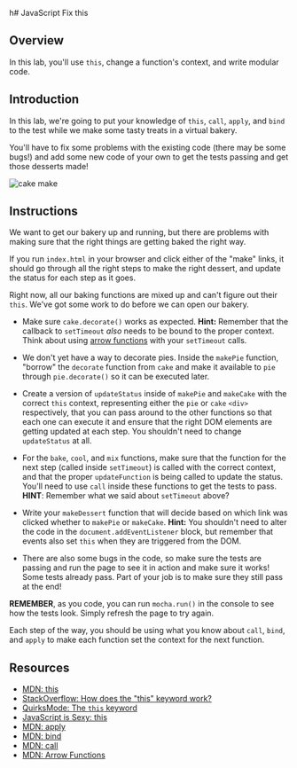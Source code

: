 h# JavaScript Fix this

## Overview

In this lab, you'll use `this`, change a function's context, and write modular code. 

## Introduction

In this lab, we're going to put your knowledge of `this`, `call`, `apply`, and `bind` to the test while we make some tasty treats in a virtual bakery.

You'll have to fix some problems with the existing code (there may be some bugs!) and add some new code of your own to get the tests passing and get those desserts made!

![cake make](http://i.giphy.com/YniPMwzcXtt6g.gif)

## Instructions

We want to get our bakery up and running, but there are problems with making sure that the right things are getting baked the right way.

If you run `index.html` in your browser and click either of the "make" links, it should go through all the right steps to make the right dessert, and update the status for each step as it goes.

Right now, all our baking functions are mixed up and can't figure out their `this`. We've got some work to do before we can open our bakery.

* Make sure `cake.decorate()` works as expected. **Hint:** Remember that the callback to `setTimeout` *also* needs to be bound to the proper context.  Think about using [arrow functions](https://developer.mozilla.org/en-US/docs/Web/JavaScript/Reference/Functions/Arrow_functions) with your `setTimeout` calls.

* We don't yet have a way to decorate pies. Inside the `makePie` function, "borrow" the `decorate` function from `cake` and make it available to `pie` through `pie.decorate()` so it can be executed later.

* Create a version of `updateStatus` inside of `makePie` and `makeCake` with the correct `this` context, representing either the `pie` or `cake` `<div>` respectively, that you can pass around to the other functions so that each one can execute it and ensure that the right DOM elements are getting updated at each step. You shouldn't need to change `updateStatus` at all.

* For the `bake`, `cool`, and `mix` functions, make sure that the function for the next step (called inside `setTimeout`) is called with the correct context, and that the proper `updateFunction` is being called to update the status. You'll need to use `call` inside these functions to get the tests to pass. **HINT**: Remember what we said about `setTimeout` above?

* Write your `makeDessert` function that will decide based on which link was clicked whether to `makePie` or `makeCake`. **Hint:** You shouldn't need to alter the code in the `document.addEventListener` block, but remember that events also set `this` when they are triggered from the DOM.

* There are also some bugs in the code, so make sure the tests are passing and run the page to see it in action and make sure it works! Some tests already pass. Part of your job is to make sure they still pass at the end!

**REMEMBER**, as you code, you can run `mocha.run()` in the console to see how the tests look. Simply refresh the page to try again.

Each step of the way, you should be using what you know about `call`, `bind`, and `apply` to make each function set the context for the next function.

## Resources

- [MDN: this](https://developer.mozilla.org/en-US/docs/Web/JavaScript/Reference/Operators/this)
- [StackOverflow: How does the "this" keyword work?](http://stackoverflow.com/questions/3127429/how-does-the-this-keyword-work)
- [QuirksMode: The `this` keyword](http://www.quirksmode.org/js/this.html)
- [JavaScript is Sexy: this](http://javascriptissexy.com/understand-javascripts-this-with-clarity-and-master-it/)
- [MDN: apply](https://developer.mozilla.org/en-US/docs/Web/JavaScript/Reference/Global_Objects/Function/apply)
- [MDN: bind](https://developer.mozilla.org/en-US/docs/Web/JavaScript/Reference/Global_Objects/Function/bind)
- [MDN: call](https://developer.mozilla.org/en-US/docs/Web/JavaScript/Reference/Global_Objects/Function/call)
- [MDN: Arrow Functions](https://developer.mozilla.org/en-US/docs/Web/JavaScript/Reference/Functions/Arrow_functions)
